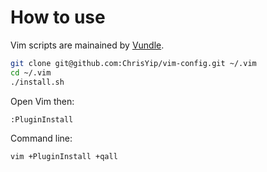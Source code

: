 # How to use

Vim scripts are mainained by [Vundle](https://github.com/gmarik/Vundle.vim).

```bash
git clone git@github.com:ChrisYip/vim-config.git ~/.vim
cd ~/.vim
./install.sh
```

Open Vim then:

```vim
:PluginInstall
```

Command line:

```shell
vim +PluginInstall +qall
```
